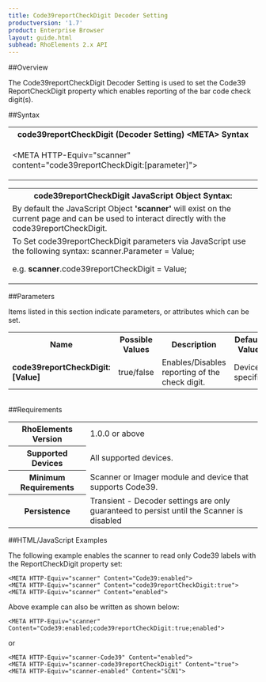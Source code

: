 ```yaml
---
title: Code39reportCheckDigit Decoder Setting
productversion: '1.7'
product: Enterprise Browser
layout: guide.html
subhead: RhoElements 2.x API
---
```


##Overview

The Code39reportCheckDigit Decoder Setting is used to set the Code39 ReportCheckDigit property which enables reporting of the bar code check digit(s).

##Syntax

<table class="re-table"><tr><th class="tableHeading">code39reportCheckDigit (Decoder Setting) &lt;META&gt; Syntax
</th></tr><tr><td class="clsSyntaxCells clsOddRow"><p>&lt;META HTTP-Equiv="scanner" content="code39reportCheckDigit:[parameter]"&gt;</p></td></tr></table>
<table class="re-table"><tr><th class="tableHeading">code39reportCheckDigit JavaScript Object Syntax:</th></tr><tr><td class="clsSyntaxCells clsOddRow">
By default the JavaScript Object <b>'scanner'</b> will exist on the current page and can be used to interact directly with the code39reportCheckDigit.
</td></tr><tr><td class="clsSyntaxCells clsEvenRow">
To Set code39reportCheckDigit parameters via JavaScript use the following syntax: scanner.Parameter = Value;
<P />e.g. <b>scanner</b>.code39reportCheckDigit = Value;
</td></tr></table>

##Parameters


Items listed in this section indicate parameters, or attributes which can be set.
<table class="re-table"><col width="20%" /><col width="20%" /><col width="38%" /><col width="22%" /><tr><th class="tableHeading">Name</th><th class="tableHeading">Possible Values</th><th class="tableHeading">Description</th><th class="tableHeading">Default Value</th></tr><tr><td class="clsSyntaxCells clsOddRow"><b>code39reportCheckDigit:[Value]
</b></td><td class="clsSyntaxCells clsOddRow">true/false</td><td class="clsSyntaxCells clsOddRow">Enables/Disables reporting of the check digit.</td><td class="clsSyntaxCells clsOddRow">Device specific</td></tr></table>
<table class="re-table"><col width="78%" /><col width="8%" /><col width="1%" /><col width="5%" /><col width="1%" /><col width="5%" /><col width="2%" /></table>





##Requirements

<table class="re-table"><tr><th class="tableHeading">RhoElements Version</th><td class="clsSyntaxCell clsEvenRow">1.0.0 or above
</td></tr><tr><th class="tableHeading">Supported Devices</th><td class="clsSyntaxCell clsOddRow">All supported devices.</td></tr><tr><th class="tableHeading">Minimum Requirements</th><td class="clsSyntaxCell clsOddRow">Scanner or Imager module and device that supports Code39.</td></tr><tr><th class="tableHeading">Persistence</th><td class="clsSyntaxCell clsEvenRow">Transient - Decoder settings are only guaranteed to persist until the Scanner is disabled</td></tr></table>


##HTML/JavaScript Examples

The following example enables the scanner to read only Code39 labels with the ReportCheckDigit property set:

	<META HTTP-Equiv="scanner" Content="Code39:enabled">
	<META HTTP-Equiv="scanner" Content="code39reportCheckDigit:true">
	<META HTTP-Equiv="scanner" Content="enabled">
	
Above example can also be written as shown below:

	<META HTTP-Equiv="scanner" Content="Code39:enabled;code39reportCheckDigit:true;enabled">
	
or

	<META HTTP-Equiv="scanner-Code39" Content="enabled">
	<META HTTP-Equiv="scanner-code39reportCheckDigit" Content="true">
	<META HTTP-Equiv="scanner-enabled" Content="SCN1">
	





